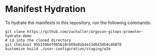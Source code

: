 # Manifest Hydration

To hydrate the manifests in this repository, run the following commands:

```shell
git clone https://github.com/zachaller/argocon-gitops-promoter-hydrate-demo
# cd into the cloned directory
git checkout 95b1596ef065618c669a9a54a13d6434b4c46878
kustomize build ./user-configuration/staging/e2e
```
